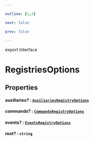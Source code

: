 ```yaml
---

outline: [1,4]

next: false

prev: false

---
```


export Interface
# RegistriesOptions

## Properties

#### auxiliaries? : [`AuxiliariesRegistryOptions`](./AuxiliariesRegistryOptions.md)

#### commands? : [`CommandsRegistryOptions`](./CommandsRegistryOptions.md)

#### events? : [`EventsRegistryOptions`](./EventsRegistryOptions.md)

#### root? : `string`
